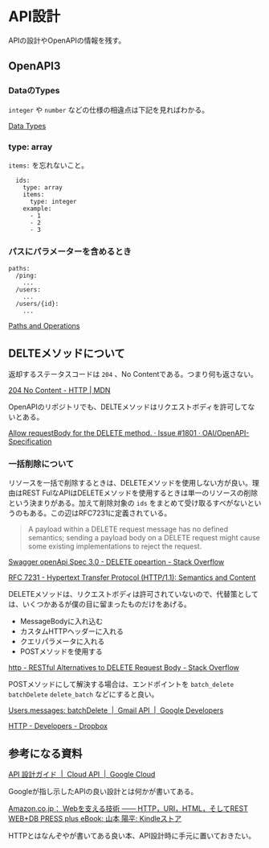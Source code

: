 # API設計

APIの設計やOpenAPIの情報を残す。

## OpenAPI3

### DataのTypes

`integer` や `number` などの仕様の相違点は下記を見ればわかる。

[Data Types](https://swagger.io/docs/specification/data-models/data-types/)

### type: array

`items:` を忘れないこと。

```
  ids:
    type: array
    items:
      type: integer
    example:
      - 1
      - 2
      - 3
```

### パスにパラメーターを含めるとき

```
paths:
  /ping:
    ...
  /users:
    ...
  /users/{id}:
    ...
```

[Paths and Operations](https://swagger.io/docs/specification/paths-and-operations/)

## DELTEメソッドについて

返却するステータスコードは `204` 、No Contentである。つまり何も返さない。

[204 No Content - HTTP | MDN](https://developer.mozilla.org/ja/docs/Web/HTTP/Status/204)

OpenAPIのリポジトリでも、DELTEメソッドはリクエストボディを許可してないとある。

[Allow requestBody for the DELETE method. · Issue #1801 · OAI/OpenAPI-Specification](https://github.com/OAI/OpenAPI-Specification/issues/1801)

### 一括削除について

リソースを一括で削除するときは、DELETEメソッドを使用しない方が良い。理由はREST FulなAPIはDELETEメソッドを使用するときは単一のリソースの削除という決まりがある。加えて削除対象の `ids` をまとめて受け取るすべがないというのもある。この辺はRFC7231に定義されている。

>    A payload within a DELETE request message has no defined semantics;
   sending a payload body on a DELETE request might cause some existing
   implementations to reject the request.
  

[Swagger openApi Spec 3.0 - DELETE opeartion - Stack Overflow](https://stackoverflow.com/questions/54939681/swagger-openapi-spec-3-0-delete-opeartion)

[RFC 7231 - Hypertext Transfer Protocol (HTTP/1.1): Semantics and Content](https://tools.ietf.org/html/rfc7231#section-4.3)

DELETEメソッドは、リクエストボディは許可されていないので、代替策としては、いくつかあるが僕の目に留まったものだけをあげる。

- MessageBodyに入れ込む
- カスタムHTTPヘッダーに入れる
- クエリパラメータに入れる
- POSTメソッドを使用する

[http - RESTful Alternatives to DELETE Request Body - Stack Overflow](https://stackoverflow.com/questions/14323716/restful-alternatives-to-delete-request-body)

POSTメソッドにして解決する場合は、エンドポイントを `batch_delete` `batchDelete` `delete_batch` などにすると良い。

[Users.messages: batchDelete  |  Gmail API  |  Google Developers](https://developers.google.com/gmail/api/v1/reference/users/messages/batchDelete)

[HTTP - Developers - Dropbox](https://www.dropbox.com/developers/documentation/http/documentation#files-delete_batch)

## 参考になる資料

[API 設計ガイド  |  Cloud API  |  Google Cloud](https://cloud.google.com/apis/design?hl=ja)

Googleが指し示したAPIの良い設計とは何かが書いてある。

[Amazon.co.jp： Webを支える技術 ―― HTTP，URI，HTML，そしてREST WEB+DB PRESS plus eBook: 山本 陽平: Kindleストア](https://www.amazon.co.jp/Web%E3%82%92%E6%94%AF%E3%81%88%E3%82%8B%E6%8A%80%E8%A1%93-HTTP%EF%BC%8CURI%EF%BC%8CHTML%EF%BC%8C%E3%81%9D%E3%81%97%E3%81%A6REST-WEB-PRESS-plus-ebook/dp/B07JK7FZH2/ref=tmm_kin_swatch_0?_encoding=UTF8&qid=&sr=)

HTTPとはなんぞやが書いてある良い本、API設計時に手元に置いておきたい。
